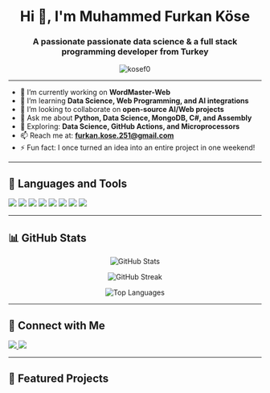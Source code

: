 <h1 align="center">Hi 👋, I'm Muhammed Furkan Köse</h1>
<h3 align="center">A passionate passionate data science & a full stack programming developer from Turkey</h3>

<p align="center">
  <img src="https://komarev.com/ghpvc/?username=kosef0&label=Profile%20views&color=0e75b6&style=flat" alt="kosef0" />
</p>

---

- 🔭 I’m currently working on **WordMaster-Web**  
- 🌱 I’m learning **Data Science, Web Programming, and AI integrations**  
- 👯 I’m looking to collaborate on **open-source AI/Web projects**  
- 💬 Ask me about **Python, Data Science, MongoDB, C#, and Assembly**  
- 🧠 Exploring: **Data Science, GitHub Actions, and Microprocessors**  
- 📫 Reach me at: **furkan.kose.251@gmail.com**  
- ⚡ Fun fact: I once turned an idea into an entire project in one weekend!

---

## 🧰 Languages and Tools

<p align="left">
  <img src="https://img.shields.io/badge/Python-3670A0?style=for-the-badge&logo=python&logoColor=ffdd54"/>
  <img src="https://img.shields.io/badge/JavaScript-F7DF1E?style=for-the-badge&logo=javascript&logoColor=black"/>
  <img src="https://img.shields.io/badge/React-20232A?style=for-the-badge&logo=react&logoColor=61DAFB"/>
  <img src="https://img.shields.io/badge/C%23-239120?style=for-the-badge&logo=c-sharp&logoColor=white"/>
  <img src="https://img.shields.io/badge/MongoDB-4EA94B?style=for-the-badge&logo=mongodb&logoColor=white"/>
  <img src="https://img.shields.io/badge/HTML5-e34c26?style=for-the-badge&logo=html5&logoColor=white"/>
  <img src="https://img.shields.io/badge/CSS3-264de4?style=for-the-badge&logo=css3&logoColor=white"/>
  <img src="https://img.shields.io/badge/GitHub-100000?style=for-the-badge&logo=github&logoColor=white"/>
</p>

---

## 📊 GitHub Stats

<p align="center">
  <img src="https://github-readme-stats.vercel.app/api?username=kosef0&show_icons=true&theme=tokyonight" alt="GitHub Stats" />
</p>

<p align="center">
  <img src="https://streak-stats.demolab.com?user=kosef0&theme=tokyonight" alt="GitHub Streak" />
</p>

<p align="center">
  <img src="https://github-readme-stats.vercel.app/api/top-langs/?username=kosef0&layout=compact&theme=tokyonight" alt="Top Languages" />
</p>

---

## 🔗 Connect with Me

<p align="left">
  <a href="https://www.linkedin.com/in/muhammedfurkank%C3%B6se/" target="_blank">
    <img src="https://img.shields.io/badge/LinkedIn-blue?style=for-the-badge&logo=linkedin&logoColor=white" />
  </a>
  <a href="mailto:furkan.kose.251@gmail.com">
    <img src="https://img.shields.io/badge/Email-D14836?style=for-the-badge&logo=gmail&logoColor=white" />
  </a>
</p>

---

## 🚀 Featured Projects



